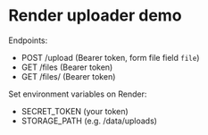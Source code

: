 # Render uploader demo

Endpoints:
- POST /upload (Bearer token, form file field `file`)
- GET /files (Bearer token)
- GET /files/<filename> (Bearer token)

Set environment variables on Render:
- SECRET_TOKEN (your token)
- STORAGE_PATH (e.g. /data/uploads)
